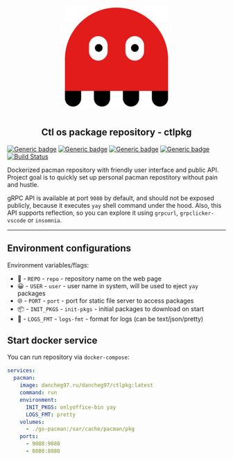 <p align="center">
<img style="align: center; padding-left: 10px; padding-right: 10px; padding-bottom: 10px;" width="238px" height="238px" src="./logo.png" />
</p>

<h2 align="center">Ctl os package repository - ctlpkg</h2>

[![Generic badge](https://img.shields.io/badge/LICENSE-GPLv3-orange.svg)](https://dancheg97.ru/dancheg97/ctlpkg/src/branch/main/LICENSE)
[![Generic badge](https://img.shields.io/badge/GITEA-REPO-red.svg)](https://dancheg97.ru/dancheg97/ctlpkg)
[![Generic badge](https://img.shields.io/badge/GITHUB-REPO-white.svg)](https://github.com/ctlpkg/services)
[![Generic badge](https://img.shields.io/badge/DOCKER-REGISTRY-blue.svg)](https://dancheg97.ru/dancheg97/-/packages/container/go-pacman/latest)
[![Build Status](https://drone.dancheg97.ru/api/badges/ctlpkg/services/status.svg)](https://drone.dancheg97.ru/dancheg97/ctlpkg)

Dockerized pacman repository with friendly user interface and public API. Project goal is to quickly set up personal pacman repostitory without pain and hustle.

gRPC API is available at port `9080` by default, and should not be exposed publicly, because it executes `yay` shell command under the hood. Also, this API supports reflection, so you can explore it using `grpcurl`, `grpclicker-vscode` or `insomnia`.

---

## Environment configurations

Environment variables/flags:

- 📄 - `REPO` - `repo` - repository name on the web page
- 😀 - `USER` - `user` - user name in system, will be used to eject `yay` packages
- 🌐 - `PORT` - `port` - port for static file server to access packages
- 📦 - `INIT_PKGS` - `init-pkgs` - initial packages to download on start
- 📒 - `LOGS_FMT` - `logs-fmt` - format for logs (can be text/json/pretty)

## Start docker service

You can run repository via `docker-compose`:

```yml
services:
  pacman:
    image: dancheg97.ru/dancheg97/ctlpkg:latest
    command: run
    environment:
      INIT_PKGS: onlyoffice-bin yay
      LOGS_FMT: pretty
    volumes:
      - ./go-pacman:/var/cache/pacman/pkg
    ports:
      - 9080:9080
      - 8080:8080
```
